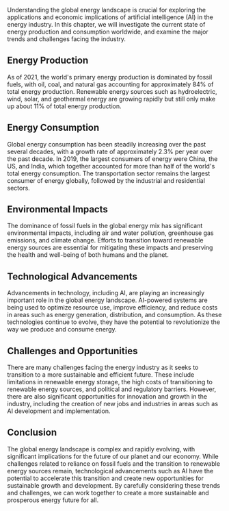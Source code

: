 
Understanding the global energy landscape is crucial for exploring the applications and economic implications of artificial intelligence (AI) in the energy industry. In this chapter, we will investigate the current state of energy production and consumption worldwide, and examine the major trends and challenges facing the industry.

Energy Production
-----------------

As of 2021, the world's primary energy production is dominated by fossil fuels, with oil, coal, and natural gas accounting for approximately 84% of total energy production. Renewable energy sources such as hydroelectric, wind, solar, and geothermal energy are growing rapidly but still only make up about 11% of total energy production.

Energy Consumption
------------------

Global energy consumption has been steadily increasing over the past several decades, with a growth rate of approximately 2.3% per year over the past decade. In 2019, the largest consumers of energy were China, the US, and India, which together accounted for more than half of the world's total energy consumption. The transportation sector remains the largest consumer of energy globally, followed by the industrial and residential sectors.

Environmental Impacts
---------------------

The dominance of fossil fuels in the global energy mix has significant environmental impacts, including air and water pollution, greenhouse gas emissions, and climate change. Efforts to transition toward renewable energy sources are essential for mitigating these impacts and preserving the health and well-being of both humans and the planet.

Technological Advancements
--------------------------

Advancements in technology, including AI, are playing an increasingly important role in the global energy landscape. AI-powered systems are being used to optimize resource use, improve efficiency, and reduce costs in areas such as energy generation, distribution, and consumption. As these technologies continue to evolve, they have the potential to revolutionize the way we produce and consume energy.

Challenges and Opportunities
----------------------------

There are many challenges facing the energy industry as it seeks to transition to a more sustainable and efficient future. These include limitations in renewable energy storage, the high costs of transitioning to renewable energy sources, and political and regulatory barriers. However, there are also significant opportunities for innovation and growth in the industry, including the creation of new jobs and industries in areas such as AI development and implementation.

Conclusion
----------

The global energy landscape is complex and rapidly evolving, with significant implications for the future of our planet and our economy. While challenges related to reliance on fossil fuels and the transition to renewable energy sources remain, technological advancements such as AI have the potential to accelerate this transition and create new opportunities for sustainable growth and development. By carefully considering these trends and challenges, we can work together to create a more sustainable and prosperous energy future for all.
